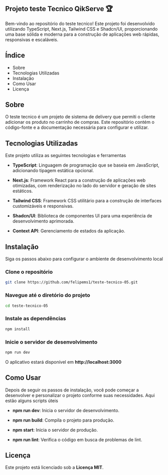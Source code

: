 ## Projeto teste Tecnico QikServe 🏆

Bem-vindo ao repositório do teste tecnico! Este projeto foi desenvolvido utilizando TypeScript, Next.js, Tailwind CSS e Shadcn/UI, proporcionando uma base sólida e moderna para a construção de aplicações web rápidas, responsivas e escaláveis.

## Índice
* Sobre
* Tecnologias Utilizadas
* Instalação
* Como Usar
* Licença

## Sobre

O teste tecnico é um projeto de sistema de delivery que permiti o cliente adicionar os produto no carrinho de compras. Este repositório contém o código-fonte e a documentação necessária para configurar e utilizar.

## Tecnologias Utilizadas

Este projeto utiliza as seguintes tecnologias e ferramentas

* <strong>TypeScript</strong>: Linguagem de programação que se baseia em JavaScript, adicionando tipagem estática opcional.

* <strong>Next.js</strong>: Framework React para a construção de aplicações web otimizadas, com renderização no lado do servidor e geração de sites estáticos.

* <strong>Tailwind CSS</strong>: Framework CSS utilitário para a construção de interfaces customizáveis e responsivas.

* <strong>Shadcn/UI</strong>: Biblioteca de componentes UI para uma experiência de desenvolvimento aprimorada.

* <strong>Context API</strong>: Gerenciamento de estados da aplicação.

## Instalação

Siga os passos abaixo para configurar o ambiente de desenvolvimento local

### Clone o repositório

```sh
git clone https://github.com/felipems1/teste-tecnico-05.git
```
### Navegue até o diretório do projeto
```sh
cd teste-tecnico-05
```
### Instale as dependências
```sh
npm install
```

### Inicie o servidor de desenvolvimento
```sh
npm run dev
```

O aplicativo estará disponível em <strong>http://localhost:3000</strong>

## Como Usar

Depois de seguir os passos de instalação, você pode começar a desenvolver e personalizar o projeto conforme suas necessidades. Aqui estão alguns scripts úteis

* <strong>npm run dev</strong>: Inicia o servidor de desenvolvimento.

* <strong>npm run build</strong>: Compila o projeto para produção.

* <strong>npm start</strong>: Inicia o servidor de produção.

* <strong>npm run lint</strong>: Verifica o código em busca de problemas de lint.

## Licença
Este projeto está licenciado sob a <strong>Licença MIT</strong>.


